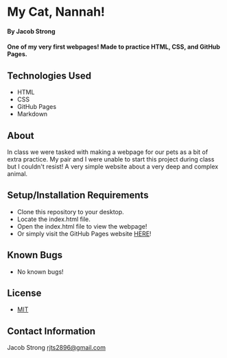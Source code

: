 # My Cat, Nannah!

#### By Jacob Strong

#### One of my very first webpages! Made to practice HTML, CSS, and GitHub Pages.

## Technologies Used

* HTML
* CSS
* GitHub Pages
* Markdown

## About

In class we were tasked with making a webpage for our pets as a bit of extra practice. My pair and I were unable to start this project during class but I couldn't resist! A very simple website about a very deep and complex animal.

## Setup/Installation Requirements

* Clone this repository to your desktop.
* Locate the index.html file.
* Open the index.html file to view the webpage!
* Or simply visit the GitHub Pages website [HERE](https://jacobtstrong.github.io/nannah/)!

## Known Bugs

* No known bugs!

## License

* [MIT](https://en.wikipedia.org/wiki/MIT_License)

## Contact Information

Jacob Strong <a href="mailto:rjts2896@gmail.com">rjts2896@gmail.com</a>
